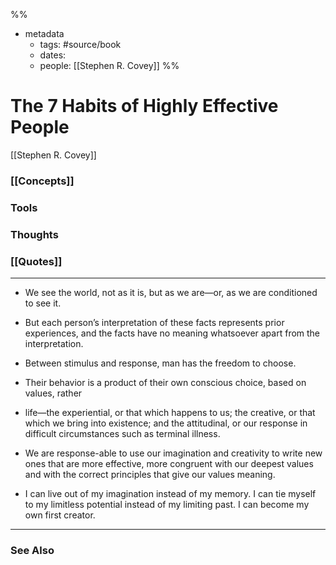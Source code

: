 %%
- metadata
	- tags: #source/book
	- dates: 
	- people: [[Stephen R. Covey]]
%%

# The 7 Habits of Highly Effective People
[[Stephen R. Covey]]

### [[Concepts]]

### Tools

### Thoughts

### [[Quotes]]
---

- We see the world, not as it is, but as we are—or, as we are conditioned to see it.

- But each person’s interpretation of these facts represents prior experiences, and the facts have no meaning whatsoever apart from the interpretation.

- Between stimulus and response, man has the freedom to choose.

- Their behavior is a product of their own conscious choice, based on values, rather

- life—the experiential, or that which happens to us; the creative, or that which we bring into existence; and the attitudinal, or our response in difficult circumstances such as terminal illness.

- We are response-able to use our imagination and creativity to write new ones that are more effective, more congruent with our deepest values and with the correct principles that give our values meaning.

- I can live out of my imagination instead of my memory. I can tie myself to my limitless potential instead of my limiting past. I can become my own first creator.


----
### See Also